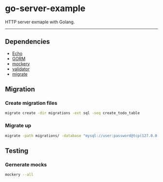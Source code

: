 # go-server-example

HTTP server exmaple with Golang.

---

## Dependencies

- [Echo](https://echo.labstack.com/)
- [GORM](https://gorm.io/)
- [mockery](https://github.com/vektra/mockery)
- [validator](https://github.com/go-playground/validator)
- [migrate](https://github.com/golang-migrate/migrate)

## Migration

### Create migration files

```sh
migrate create -dir migrations -ext sql -seq create_todo_table 
```

### Migrate up

```sh
migrate -path migrations/ -database "mysql://user:password@tcp(127.0.0.1:3306)/intern" up  
```

## Testing

### Gernerate mocks

```sh
mockery --all  
```
